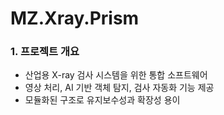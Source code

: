 # MZ.Xray.Prism

### 1. 프로젝트 개요
- 산업용 X-ray 검사 시스템을 위한 통합 소프트웨어  
- 영상 처리, AI 기반 객체 탐지, 검사 자동화 기능 제공  
- 모듈화된 구조로 유지보수성과 확장성 용이

<!-- TODO : 분석해 작성 -->

